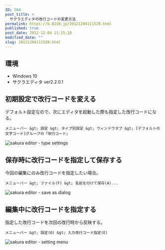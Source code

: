 ```yaml
---
ID: 564
post_title: >
  サクラエディタの改行コードの変更方法
permalink: https://b.0218.jp/20121204111528.html
published: true
post_date: 2012-12-04 11:15:28
modified_date: ""
slug: 20121204111528.html
---
```

## 環境

* Windows 10
* サクラエディタ ver2.2.0.1

<!--more-->

## 初期設定で改行コードを変える

デフォルト設定なので、次にエディタを起動した際も指定した改行コードになる。

```
メニューバー &gt; 設定 &gt; タイプ別設定 &gt; ウィンドウタブ &gt; [デフォルトの文字コード]グループの「改行コード」
```
![sakura editor - type settings](https://i.imgur.com/Y0Oosab.png)


## 保存時に改行コードを指定して保存する

今回の編集にのみ改行コードを指定したい場合。

```
メニューバー &gt; ファイル(F) &gt; 名前を付けて保存(A)...
```

![sakura editor - save as dialog](https://i.imgur.com/g3Gcwgo.png)


## 編集中に改行コードを指定する

指定した改行コードを次回の改行時から反映する。

```
メニューバー &gt; 設定(O) &gt; 入力改行コード指定(E)
```
![sakura editor - setting menu](https://i.imgur.com/dz114tN.png?1)